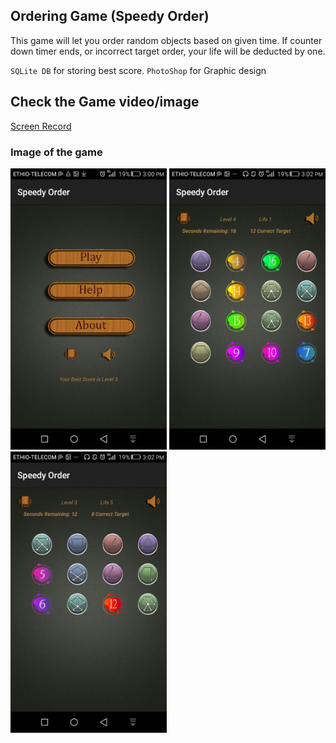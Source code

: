 ## Ordering Game (Speedy Order)

This game will let you order random objects based on given time. If counter down timer ends, or incorrect target order, your life will be deducted by one. 

`SQLite DB`  for storing best score.
`PhotoShop` for Graphic design

## Check the Game video/image 

<a href="https://drive.google.com/uc?id=1z-_--8YZA6a5BLPbHgVke01e42LfbBO7">Screen Record</a>

### Image of the game
<p float="left">
<img src="https://github.com/seifeakalu/Ordering_Game/blob/master/APK%20and%20Screen_Shots/Screen_shot1.jpg" width="250" height="450" />
<img src="https://github.com/seifeakalu/Ordering_Game/blob/master/APK%20and%20Screen_Shots/Screen_shot2.jpg" width="250" height="450" />
<img src="https://github.com/seifeakalu/Ordering_Game/blob/master/APK%20and%20Screen_Shots/Screen_shot3.jpg" width="250" height="450" />
</p>
